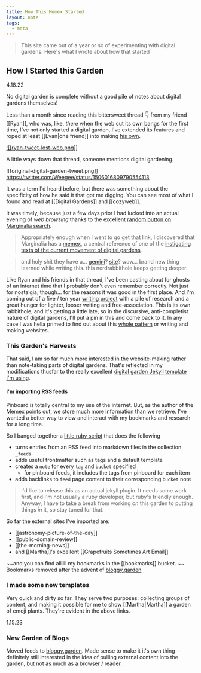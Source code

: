 ```yaml
---
title: How This Memex Started
layout: note
tags:
  - meta
---
```


> This site came out of a year or so of experimenting with digital gardens. Here's what I wrote about how that started

## How I Started this Garden

4.18.22

No digital garden is complete without a good pile of notes about digital gardens themselves!

Less than a month since reading this bittersweet thread 👇 from my friend [[Ryan]], who was, like, *there* when the web cut its own bangs for the first time, I've not only started a digital garden, I've extended its features and roped at least [[Evan|one friend]] into making [his own](https://evans-thoughts-garden.onrender.com).

[![[ryan-tweet-lost-web.png]]](https://twitter.com/sixfoot6/status/1506011362249437190
)



A little ways down that thread, someone mentions digital gardening.

![[original-digital-garden-tweet.png]]
https://twitter.com/Weegee/status/1506016809790554113


It was a term I'd heard before, but there was something about the specificity of how he said it that got me digging. You can see most of what I found and read at [[Digital Gardens]] and [[cozyweb]].

It was timely, because just a few days prior I had lucked into an actual evening of *web browsing* thanks to the excellent [random button on Marginalia search](https://search.marginalia.nu/explore/random).

> Appropriately enough when I went to go get that link, I discovered that Marginalia has a [memex](https://memex.marginalia.nu), a central reference of one of the [instigating texts of the current movement of digital gardens](https://hapgood.us/2015/10/17/the-garden-and-the-stream-a-technopastoral/).

> and holy shit they have a... [gemini](https://en.wikipedia.org/wiki/Gemini_(protocol))? [site](https://proxy.vulpes.one/gemini/marginalia.nu/)?
> wow... brand new thing learned while writing this. this nerdrabbithole keeps getting deeper.

Like Ryan and his friends in that thread, I've been casting about for ghosts of an internet time that I probably don't even remember correctly. Not just for nostalgia, though... for the reasons it was good in the first place. And I'm coming out of a five / ten year [writing project](https://conceptuallabor.com) with a pile of research and a great hunger for lighter, looser writing and free-association. This is its own rabbithole, and it's getting a little late, so in the discursive, anti-completist nature of digital gardens, I'll put a pin in this and come back to it. In any case I was hella primed to find out about this [whole pattern](https://conceptuallabor.com/blog/writing-tools-1) or writing and making websites.

### This Garden's Harvests

That said, I am so far much more interested in the website-making rather than note-taking parts of digital gardens. That's reflected in my modifications thusfar to the really excellent [digital garden Jekyll template I'm using](https://github.com/maximevaillancourt/digital-garden-jekyll-template).

#### I'm importing RSS feeds

Pinboard is totally central to my use of the internet. But, as the author of the Memex points out, we store much more information than we retrieve. I've wanted a better way to view and interact with my bookmarks and research for a long time.

So I banged together a [little ruby script](https://github.com/nimwunnan/digital-garden-jekyll-template/blob/master/getfeeds.rb) that does the following

* turns entries from an RSS feed into markdown files in the collection `_feeds`
* adds useful frontmatter such as tags and a default template
* creates a `note` for every `tag` and `bucket` specified
	* for pinboard feeds, it includes the tags from pinboard for each item
* adds backlinks to `feed` page content to their corresponding `bucket` note

> I'd like to release this as an actual jekyll plugin. It needs some work first, and I'm not usually a ruby developer, but ruby's friendly enough. Anyway, I have to take a break from working *on* this garden to putting things *in* it, so stay tuned for that.

So far the external sites I've imported are:

* [[astronomy-picture-of-the-day]]
* [[public-domain-review]]
* [[the-morning-news]]
* and [[Martha]]'s excellent [[Grapefruits Sometimes Art Email]]

~~and you can find allllll my bookmarks in the [[bookmarks]] bucket.
~~
Bookmarks removed after the advent of  [bloggy.garden](https://bloggy.garden)
### I made some new templates

Very quick and dirty so far. They serve two purposes: collecting groups of content, and making it possible for me to show [[Martha|Martha]] a garden of emoji plants. They're evident in the above links.

1.15.23

### New Garden of Blogs

Moved feeds to [bloggy.garden](https://bloggy.garden). Made sense to make it it's own thing -- definitely still interested in the idea of pulling external content into the garden, but not as much as a browser / reader.